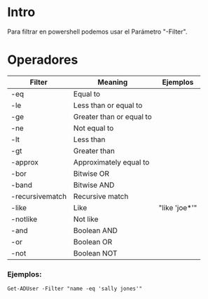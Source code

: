 # Intro

Para filtrar en powershell podemos usar el Parámetro "-Filter".

# Operadores

|Filter |	Meaning| Ejemplos|
|----|----|----|
|-eq	|Equal to| 
|-le	| Less than or equal to |
|-ge	|Greater than or equal to |
|-ne	| Not equal to|
|-lt	|Less than|
|-gt	|Greater than|
|-approx |	Approximately equal to|
|-bor	| Bitwise OR |
|-band |	Bitwise AND |
|-recursivematch |	Recursive match|
|-like |	Like | "like 'joe*'"
|-notlike	| Not like | 
|-and	|Boolean AND|
|-or	| Boolean OR|
|-not	|Boolean NOT|

### Ejemplos:

    Get-ADUser -Filter "name -eq 'sally jones'"

